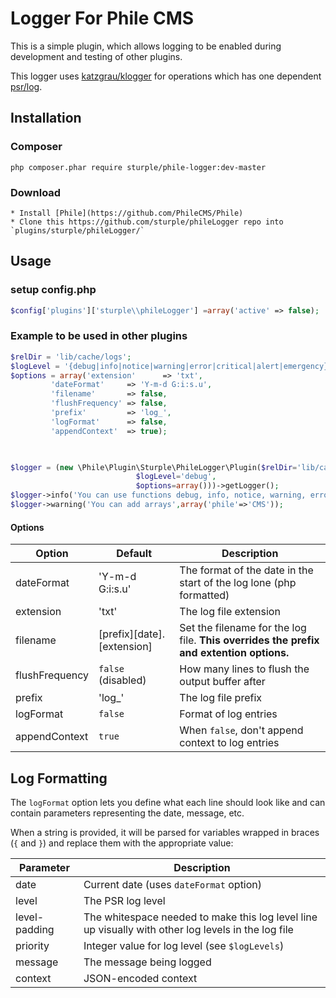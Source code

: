 # Logger For Phile CMS

This is a simple plugin, which allows logging to be enabled during development and testing of other plugins.

This logger uses [katzgrau/klogger](https://packagist.org/packages/katzgrau/klogger) for operations which has one dependent [psr/log](https://packagist.org/packages/psr/log).


## Installation
### Composer
```
php composer.phar require sturple/phile-logger:dev-master
```

### Download
```
* Install [Phile](https://github.com/PhileCMS/Phile)
* Clone this https://github.com/sturple/phileLogger repo into `plugins/sturple/phileLogger/`
```


## Usage

### setup config.php

``` php
$config['plugins']['sturple\\phileLogger'] =array('active' => false);

```


### Example to be used in other plugins
``` php
$relDir = 'lib/cache/logs';
$logLevel = '{debug|info|notice|warning|error|critical|alert|emergency}'
$options = array('extension'      => 'txt',
		 'dateFormat'     => 'Y-m-d G:i:s.u',
		 'filename'       => false,
		 'flushFrequency' => false,
	 	 'prefix'         => 'log_',
		 'logFormat'      => false,
		 'appendContext'  => true);
		 


$logger = (new \Phile\Plugin\Sturple\PhileLogger\Plugin($relDir='lib/cache/logs',
							$logLevel='debug',
							$options=array()))->getLogger();
$logger->info('You can use functions debug, info, notice, warning, error, critical, alert.');
$logger->warning('You can add arrays',array('phile'=>'CMS'));
```
#### Options

| Option | Default | Description |
| ------ | ------- | ----------- |
| dateFormat | 'Y-m-d G:i:s.u' | The format of the date in the start of the log lone (php formatted) |
| extension | 'txt' | The log file extension |
| filename | [prefix][date].[extension] | Set the filename for the log file. **This overrides the prefix and extention options.** |
| flushFrequency | `false` (disabled) | How many lines to flush the output buffer after |
| prefix  | 'log_' | The log file prefix |
| logFormat | `false` | Format of log entries |
| appendContext | `true` | When `false`, don't append context to log entries |


## Log Formatting

The `logFormat` option lets you define what each line should look like and can contain parameters representing the date, message, etc.

When a string is provided, it will be parsed for variables wrapped in braces (`{` and `}`) and replace them with the appropriate value:

| Parameter | Description |
| --------- | ----------- |
| date | Current date (uses `dateFormat` option) |
| level | The PSR log level |
| level-padding | The whitespace needed to make this log level line up visually with other log levels in the log file |
| priority | Integer value for log level (see `$logLevels`) |
| message | The message being logged |
| context | JSON-encoded context |
